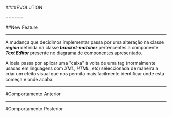 ####EVOLUTION

======

##New Feature

------

A mudança que decidimos implementar passa por uma alteração na classe **_region_** definida na classe **_bracket-matcher_** pertencentes a componente **_Text Editor_** presente no [diagrama de componentes](https://raw.githubusercontent.com/DiogoXRP/atom/master/ESOF-docs/AtomComponentDiagram.jpg) apresentado.

A ideia passa por aplicar uma "caixa" à volta de uma tag (normalmente usadas em linguagens com *XML*, *HTML*, etc) seleccionada de maneira a criar um efeito visual que nos permita mais facilmente identificar onde esta começa e onde acaba.

------

#Comportamento Anterior

[]()

------

#Comportamento Posterior

[]()
